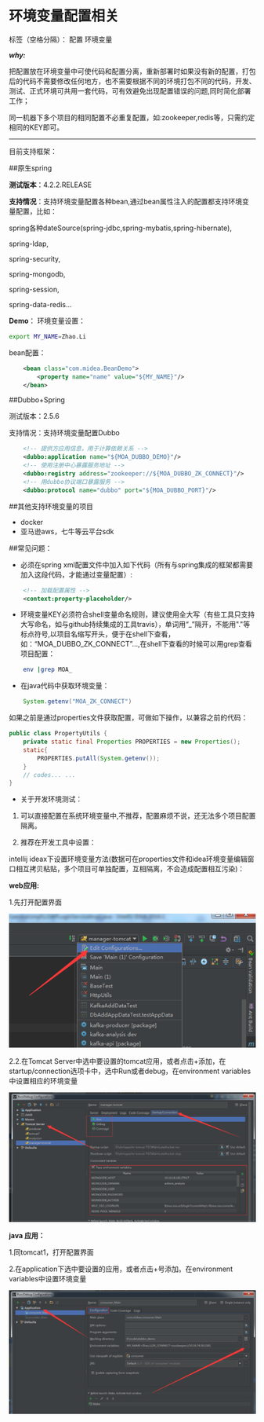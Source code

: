 # 环境变量配置相关

标签（空格分隔）： 配置 环境变量

***why:***

把配置放在环境变量中可使代码和配置分离，重新部署时如果没有新的配置，打包后的代码不需要修改任何地方，也不需要根据不同的环境打包不同的代码，开发、测试、正式环境可共用一套代码，可有效避免出现配置错误的问题,同时简化部署工作；

同一机器下多个项目的相同配置不必重复配置，如:zookeeper,redis等，只需约定相同的KEY即可。

--- 
目前支持框架：

##原生spring

**测试版本**：4.2.2.RELEASE

**支持情况**：支持环境变量配置各种bean,通过bean属性注入的配置都支持环境变量配置，比如：

spring各种dateSource(spring-jdbc,spring-mybatis,spring-hibernate),

spring-ldap,

spring-security,

spring-mongodb,

spring-session,

spring-data-redis...

**Demo**：
环境变量设置：
```bash
export MY_NAME=Zhao.Li
```

bean配置：
```xml
    <bean class="com.midea.BeanDemo">
        <property name="name" value="${MY_NAME}"/>
    </bean>
```


##Dubbo+Spring

测试版本：2.5.6

支持情况：支持环境变量配置Dubbo

```xml
    <!-- 提供方应用信息，用于计算依赖关系 -->
    <dubbo:application name="${MOA_DUBBO_DEMO}"/>
    <!-- 使用注册中心暴露服务地址 -->
    <dubbo:registry address="zookeeper://${MOA_DUBBO_ZK_CONNECT}"/>
    <!-- 用dubbo协议端口暴露服务 -->
    <dubbo:protocol name="dubbo" port="${MOA_DUBBO_PORT}"/>
```

##其他支持环境变量的项目

- docker
- 亚马逊aws，七牛等云平台sdk

##常见问题：

 - 必须在spring xml配置文件中加入如下代码（所有与spring集成的框架都需要加入这段代码，才能通过变量配置）:
```xml
    <!-- 加载配置属性 -->
    <context:property-placeholder/>
```
- 环境变量KEY必须符合shell变量命名规则，建议使用全大写（有些工具只支持大写命名，如与github持续集成的工具travis），单词用“_”隔开，不能用"."等标点符号,以项目名缩写开头，便于在shell下查看， 如：“MOA_DUBBO_ZK_CONNECT”...,在shell下查看的时候可以用grep查看项目配置：

```bash
    env |grep MOA_
```

- 在java代码中获取环境变量：
```java
    System.getenv("MOA_ZK_CONNECT")
```
如果之前是通过properties文件获取配置，可做如下操作，以兼容之前的代码：
```java
public class PropertyUtils {
    private static final Properties PROPERTIES = new Properties();
    static{
        PROPERTIES.putAll(System.getenv());
    }
    // codes... ...
}
```
- 关于开发环境测试：

1. 可以直接配置在系统环境变量中,不推荐，配置麻烦不说，还无法多个项目配置隔离。

2. 推荐在开发工具中设置：

intellij ideax下设置环境变量方法(数据可在properties文件和idea环境变量编辑窗口相互拷贝粘贴，多个项目可单独配置，互相隔离，不会造成配置相互污染)：

**web应用:**

1.先打开配置界面

![step 1][1]

2.2.在Tomcat Server中选中要设置的tomcat应用，或者点击+添加，在startup/connection选项卡中，选中Run或者debug，在environment variables中设置相应的环境变量

![setp 2][2]

**java 应用：**

1.同tomcat1，打开配置界面

2.在application下选中要设置的应用，或者点击+号添加。在environment variables中设置环境变量

![step 2][3]



  [1]: https://raw.githubusercontent.com/289048093/mytest/master/1.png
  [2]: https://raw.githubusercontent.com/289048093/mytest/master/2.png
  [3]: https://raw.githubusercontent.com/289048093/mytest/master/3.png
